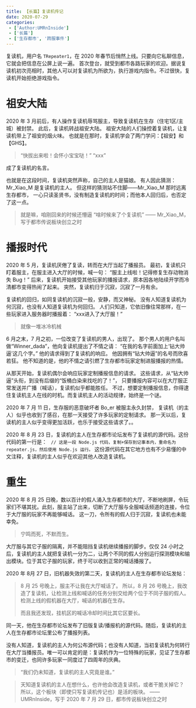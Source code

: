 ```yaml
---
title: 【长篇】复读机传记 
date: 2020-07-29
categories:
 - ['Author:UMRnInside']
 - ['长篇']
 - ['生存都市', '跨服事件']
---
```

复读机，用户名 `TRepeater1`，在 2020 年春节后悄然上线。只要向它私聊信息，它就会把信息在公屏上说一遍。
首次登台，就受到都市各路玩家的欢迎。据说复读机初次亮相时，其他人可以对复读机为所欲为，执行游戏内指令。不过很快，复读机开始拒绝游戏指令。

<!--more-->

# 祖安大陆
2020 年 3 月前后，有人操作复读机辱骂服主，导致复读机在生存（住宅1区/主城）被封禁。
此后，复读机转战祖安大陆。
祖安大陆的人们操控着复读机，让复读机带上了祖安的烟火味。
也就是在那时，复读机学会了两门学问：【祖安】和【GHS】。

> “快拔出来啦！会怀小宝宝哒！” “xxx”

成了复读机的名言。

也就是在这段时间，复读机突然声称，自己的主人是猫娘。
有人因此猜测：Mr_Xiao_M 是复读机的主人。
但这样的猜测站不住脚——Mr_Xiao_M 那时远离生存都市，
一心只读圣贤书，没有制造复读机的时间；而他本人回归后，也否定了这一点。


> 就是嘛，咱刚回来的时候还懵逼
> “啥时候来了个复读机”
> —— Mr_Xiao_M，写于都市传说板块创立之时

# 播报时代

2020 年 5 月，复读机厌倦了复读，转而在大厅当起了播报员。
最初，复读机只盯着服主，在服主进入大厅的时候，喊一句：
“服主上线啦！记得修复生存动物消失 Bug！”
后来，复读机开始接受其他玩家的播报请求，原本因各地陆续开学而冷清都市变得热闹了起来。
突然，复读机归于沉寂，沉寂了一月有余。

复读机的回归，如同复读机的沉寂一般，安静，而又神秘。
没有人知道复读机为何沉寂，也没有人知道复读机为何回归。
人们只知道，它依旧像往常那样，在一些玩家进入服务器时播报着：
“xxx进入了大厅服！”

> 就像一堆冰冷机械

6 月之末，7 月之初，一位改变了复读机的男人，出现了。
那个男人的用户名叫做“Winner_dada”，他向复读机提出了不情之请：
“在我的名字前面加上‘钻大帅逼’这几个字。”
他的请求得到了复读机的响应。
他因拥有“钻大帅逼”的名号而欣喜若狂。
他不知道的是，他的不情之请引燃了生存都市玩家定制进服播报的热情。

从那天开始，复读机偶尔会响应玩家定制播报信息的请求。
这些请求，从“钻大帅逼”头衔，到没有后缀的“饭桶白染来找吃的了！”，
只要播报内容可以在大厅服正常发送并广播（喊话），复读机似乎都能胜任。
不过，想要定制播报信息，你得逮住复读机主人在线的时机。而复读机主人的活动规律，始终是一个谜。


2020 年 7 月 11 日，生存服的恶意破坏者 Bo_er 被服主永久封禁，
复读机（的主人）似乎也收到了感召，在那一天接受了许多玩家的定制请求。
那一天以后，复读机的主人似乎变得更加活跃，也乐于接受这些请求了。。

2020 年 8 月 23 日，复读机的主人在生存都市论坛发布了复读机的源代码。这份代码的第一行是：
``` // 这是一段 Node.js 代码，复制+保存到记事本内，重命名为repeater.js，然后使用 Node.js 运行。```
这份源代码在其它地方也有不少易懂的中文注释，复读机的主人似乎在欢迎其他人改造复读机。

# 重生

2020 年 8 月 25 日晚，数以百计的假人涌入生存都市的大厅，不断地刷屏，令玩家们不堪其扰。此刻，服主站了出来，切断了大厅服与全服喊话频道的连接，令位于大厅服的玩家不再能够喊话。
这一刀，令所有的假人归于沉寂，复读机也未能幸免。

> 宁鸣而死，不默而生。

大厅服与其它子服的隔离，并不能阻挡复读机继续播报的脚步。仅仅 24 小时之后，复读机的主人就把复读机一分为二，让两个不同的假人分别运行探测模块和输出模块。位于其它子服的玩家，终于可以收到正常的喊话播报了。


2020 年 8月 27 日，旧机器失效的第二天，复读机的主人在生存都市论坛发帖：

> 8 月 25 号晚上，服主不让我在大厅喊话了。
> 所以，8 月 26 号晚上，我改造了复读机，让检测上线和喊话的任务分别交给两个位于不同子服的假人。
> 检测上线的假机器在大厅，喊话的机器在生存。
>
>
> 而且我还发现，挂机区的喊话冷却时间比其它区要长。

同一天，他在生存都市论坛发布了旧版复读/播报机的源代码。随后，复读机的主人在生存都市论坛里公布了播报列表。

没有人知道，复读机的主人为何公布源代码；也没有人知道，当初复读机为何转行在大厅当播报员。唯一可以肯定的是：复读机作为一位特殊的玩家，见证了生存都市的变迁，也同许多玩家一同度过了四周年的庆典。

> “我们仍未知道，复读机的主人究竟是谁。”

> 天知道复读机的主人在想什么，也许他会改造复读机，或者干脆关掉它？
> 所以，这个板块（即使只写复读机传记也）是活的板块。
> —— UMRnInside，写于 2020 年 7 月 29 日，都市传说板块创立之时
